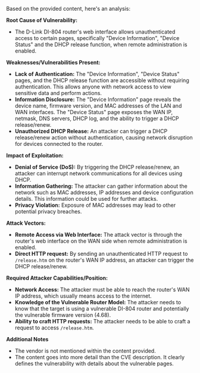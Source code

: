 Based on the provided content, here's an analysis:

**Root Cause of Vulnerability:**

*   The D-Link DI-804 router's web interface allows unauthenticated access to certain pages, specifically "Device Information", "Device Status" and the DHCP release function, when remote administration is enabled.

**Weaknesses/Vulnerabilities Present:**

*   **Lack of Authentication:** The "Device Information", "Device Status" pages, and the DHCP release function are accessible without requiring authentication. This allows anyone with network access to view sensitive data and perform actions.
*   **Information Disclosure:** The "Device Information" page reveals the device name, firmware version, and MAC addresses of the LAN and WAN interfaces. The "Device Status" page exposes the WAN IP, netmask, DNS servers, DHCP log, and the ability to trigger a DHCP release/renew.
*   **Unauthorized DHCP Release:** An attacker can trigger a DHCP release/renew action without authentication, causing network disruption for devices connected to the router.

**Impact of Exploitation:**

*   **Denial of Service (DoS):** By triggering the DHCP release/renew, an attacker can interrupt network communications for all devices using DHCP.
*   **Information Gathering:** The attacker can gather information about the network such as MAC addresses, IP addresses and device configuration details. This information could be used for further attacks.
*   **Privacy Violation:** Exposure of MAC addresses may lead to other potential privacy breaches.

**Attack Vectors:**

*   **Remote Access via Web Interface:** The attack vector is through the router's web interface on the WAN side when remote administration is enabled.
*   **Direct HTTP request:** By sending an unauthenticated HTTP request to `/release.htm` on the router's WAN IP address, an attacker can trigger the DHCP release/renew.

**Required Attacker Capabilities/Position:**

*   **Network Access:** The attacker must be able to reach the router's WAN IP address, which usually means access to the internet.
*   **Knowledge of the Vulnerable Router Model:** The attacker needs to know that the target is using a vulnerable DI-804 router and potentially the vulnerable firmware version (4.68).
*   **Ability to craft HTTP requests:** The attacker needs to be able to craft a request to access `/release.htm`.

**Additional Notes**
* The vendor is not mentioned within the content provided.
* The content goes into more detail than the CVE description. It clearly defines the vulnerability with details about the vulnerable pages.